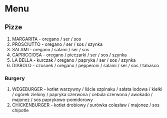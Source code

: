 # Menu

## Pizze

1. MARGARITA - oregano / ser / sos
2. PROSCIUTTO - oregano / ser / sos / szynka
3. SALAMI - oregano / salami / ser / sos
4. CAPRICCIOSA - oregano / pieczarki / ser / sos / szynka
5. LA BELLA - kurczak / oregano / papryka / ser / sos / szynka
6. DIABOLO - czosnek / oregano / pepperoni / salami / ser / sos / tabasco

### Burgery

1. WEGEBURGER - kotlet warzywny / liście szpinaku / sałata lodowa / kiełki / ogórek zielony / papryka czerwona / cebula czerwona / awokado / majonez / sos paprykowo-pomidorowy
2. CHICKENBURGER - kotlet drobiowy / surówka colesław / majonez / sos chipotle
